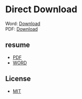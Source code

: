 # Direct Download
Word: <a href="https://github.com/blckclov3r/resume/raw/master/resume.docx">Download</a> <br/>
PDF: <a href="https://github.com/blckclov3r-org/resume/raw/master/aljun.pdf">Download</a>

## resume
* [PDF](aljun.pdf)
* [WORD](resume.docx)

## License
* [MIT](LICENSE)
